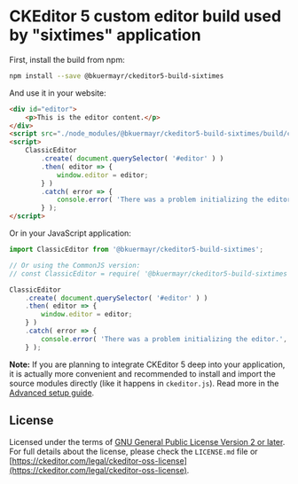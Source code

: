 CKEditor 5 custom editor build used by "sixtimes" application
========================================

First, install the build from npm:

```bash
npm install --save @bkuermayr/ckeditor5-build-sixtimes
```

And use it in your website:

```html
<div id="editor">
	<p>This is the editor content.</p>
</div>
<script src="./node_modules/@bkuermayr/ckeditor5-build-sixtimes/build/ckeditor.js"></script>
<script>
	ClassicEditor
		.create( document.querySelector( '#editor' ) )
		.then( editor => {
			window.editor = editor;
		} )
		.catch( error => {
			console.error( 'There was a problem initializing the editor.', error );
		} );
</script>
```

Or in your JavaScript application:

```js
import ClassicEditor from '@bkuermayr/ckeditor5-build-sixtimes';

// Or using the CommonJS version:
// const ClassicEditor = require( '@bkuermayr/ckeditor5-build-sixtimes' );

ClassicEditor
	.create( document.querySelector( '#editor' ) )
	.then( editor => {
		window.editor = editor;
	} )
	.catch( error => {
		console.error( 'There was a problem initializing the editor.', error );
	} );
```

**Note:** If you are planning to integrate CKEditor 5 deep into your application, it is actually more convenient and recommended to install and import the source modules directly (like it happens in `ckeditor.js`). Read more in the [Advanced setup guide](https://ckeditor.com/docs/ckeditor5/latest/builds/guides/integration/advanced-setup.html).

## License

Licensed under the terms of [GNU General Public License Version 2 or later](http://www.gnu.org/licenses/gpl.html). For full details about the license, please check the `LICENSE.md` file or [https://ckeditor.com/legal/ckeditor-oss-license](https://ckeditor.com/legal/ckeditor-oss-license).
